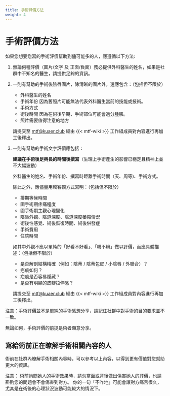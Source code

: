 ```yaml
---
title: 手術評價方法
weight: 4
---
```


# 手術評價方法

如果您想要您寫的手術評價幫助到儘可能多的人，應遵循以下方法:

1. 無論何種評價（圖片/文字 及 正面/負面）務必提供外科醫生的姓名，如果是社群中不知名的醫生，請提供足夠的資訊。

1. 一則有幫助的手術後陰唇圖片，除清晰的圖片外，還應包含：（包括但不限於）

   - 外科醫生的姓名
   - 手術年份
     因為舊照片可能無法代表外科醫生當前的技能或技術。
   - 手術方式
   - 術後時間
     因為在術後早期，手術部位可能會過分腫脹。
   - 照片需要值得注意的地方

   請提交至 <mtf@kuaer.club> 經由 {{< mtf-wiki >}} 工作組成員對內容進行再加工後釋出。

1. 一則有幫助的手術文字評價應包括：

   **建議在手術後足夠長的時間後撰寫**（生理上手術產生的影響已穩定且精神上並不大幅波動）

   外科醫生的姓名、手術年份、撰寫時距離手術時間（天、周等)、手術方式。

   除此之外，應儘量用較客觀方式寫明：（包括但不限於）

   - 排期等候時間
   - 圍手術期疼痛程度
   - 圍手術期主觀心理變化
   - 陰唇外觀、陰道深度、陰道深度萎縮情況
   - 術後性感覺、術後恢復時間、術後併發症
   - 手術費用
   - 住院時間

   如其中外觀不應以單純的「好看不好看」、「粉不粉」做以評價，而應具體描述：（包括但不限於）

   - 是否解剖結構精確（例如：陰蒂 / 陰蒂包皮 / 小陰唇 / 外聯合）？
   - 疤痕如何？
   - 疤痕是否容易隱藏？
   - 是否有明顯的皮瓣拉伸感？

   請提交至 <mtf@kuaer.club> 經由 {{< mtf-wiki >}} 工作組成員對內容進行再加工後釋出。

注意：手術評價並不是單純的手術感想分享，請記住社群中對手術的目的要求並不一致。

無論如何，手術評價的前提是術者願意分享。

## 寫給術前正在瞭解手術相關內容的人

術前在社群內瞭解手術相關內容時，可以參考以上內容，以得到更有價值對您幫助更大的資訊。

注意：
術前詢問她人的手術效果時，請勿當面或背後做出傷害她人的評價，也請斟酌您的問題會不會傷害到對方。
你的一句「不咋地」可能會讓對方痛苦很久，尤其是在術後的心理狀況波動可能較大的情況下。
